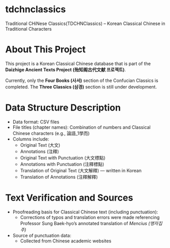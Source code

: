 
# tdchnclassics
Traditional CHiNese Classics(TDCHNClassics) – Korean Classical Chinese in Traditional Characters

# About This Project

This project is a Korean Classical Chinese database that is part of the **Daizhige Ancient Texts Project (殆知阁古代文献 프로젝트)**.

Currently, only the **Four Books (사서)** section of the Confucian Classics is completed. The **Three Classics (삼경)** section is still under development.

# Data Structure Description

- Data format: CSV files  
- File titles (chapter names): Combination of numbers and Classical Chinese characters (e.g., 論語_1學而)  
- Columns include:  
  - Original Text (大文)  
  - Annotations (注釋)  
  - Original Text with Punctuation (大文標點)  
  - Annotations with Punctuation (注釋標點)  
  - Translation of Original Text (大文解釋) — written in Korean  
  - Translation of Annotations (注釋解釋)  

# Text Verification and Sources

- Proofreading basis for Classical Chinese text (including punctuation):  
  - Corrections of typos and translation errors were made referencing Professor Sung Baek-hyo’s annotated translation of *Mencius (맹자집주)*  
- Source of punctuation data:  
  - Collected from Chinese academic websites
